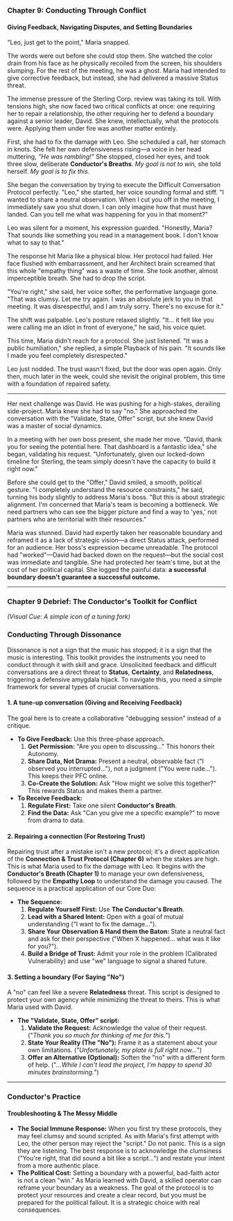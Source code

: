 ### **Chapter 9: Conducting Through Conflict**
#### Giving Feedback, Navigating Disputes, and Setting Boundaries

"Leo, just get to the point," Maria snapped.

The words were out before she could stop them. She watched the color drain from his face as he physically recoiled from the screen, his shoulders slumping. For the rest of the meeting, he was a ghost. Maria had intended to give corrective feedback, but instead, she had delivered a massive Status threat.

The immense pressure of the Sterling Corp. review was taking its toll. With tensions high, she now faced two critical conflicts at once: one requiring her to repair a relationship, the other requiring her to defend a boundary against a senior leader, David. She knew, intellectually, what the protocols were. Applying them under fire was another matter entirely.

First, she had to fix the damage with Leo. She scheduled a call, her stomach in knots. She felt her own defensiveness rising—a voice in her head muttering, *“He was rambling!”* She stopped, closed her eyes, and took three slow, deliberate **Conductor's Breaths**. *My goal is not to win,* she told herself. *My goal is to fix this.*

She began the conversation by trying to execute the Difficult Conversation Protocol perfectly.
"Leo," she started, her voice sounding formal and stiff. "I wanted to share a neutral observation. When I cut you off in the meeting, I immediately saw you shut down. I can only imagine how that must have landed. Can you tell me what was happening for you in that moment?"

Leo was silent for a moment, his expression guarded. "Honestly, Maria? That sounds like something you read in a management book. I don't know what to say to that."

The response hit Maria like a physical blow. Her protocol had failed. Her face flushed with embarrassment, and her Architect brain screamed that this whole "empathy thing" was a waste of time. She took another, almost imperceptible breath. She had to drop the script.

"You're right," she said, her voice softer, the performative language gone. "That was clumsy. Let me try again. I was an absolute jerk to you in that meeting. It was disrespectful, and I am truly sorry. There's no excuse for it."

The shift was palpable. Leo's posture relaxed slightly. "It... it felt like you were calling me an idiot in front of everyone," he said, his voice quiet.

This time, Maria didn't reach for a protocol. She just listened. "It was a public humiliation," she replied, a simple Playback of his pain. "It sounds like I made you feel completely disrespected."

Leo just nodded. The trust wasn't fixed, but the door was open again. Only then, much later in the week, could she revisit the original problem, this time with a foundation of repaired safety.

---
Her next challenge was David. He was pushing for a high-stakes, derailing side-project. Maria knew she had to say "no." She approached the conversation with the "Validate, State, Offer" script, but she knew David was a master of social dynamics.

In a meeting with her own boss present, she made her move. "David, thank you for seeing the potential here. That dashboard is a fantastic idea," she began, validating his request. "Unfortunately, given our locked-down timeline for Sterling, the team simply doesn't have the capacity to build it right now."

Before she could get to the "Offer," David smiled, a smooth, political gesture. "I completely understand the resource constraints," he said, turning his body slightly to address Maria's boss. "But this is about strategic alignment. I'm concerned that Maria's team is becoming a bottleneck. We need partners who can see the bigger picture and find a way to 'yes,' not partners who are territorial with their resources."

Maria was stunned. David had expertly taken her reasonable boundary and reframed it as a lack of strategic vision—a direct Status attack, performed for an audience. Her boss's expression became unreadable. The protocol had "worked"—David had backed down on the request—but the social cost was immediate and tangible. She had protected her team's time, but at the cost of her political capital. She logged the painful data: **a successful boundary doesn't guarantee a successful outcome.**

---
### **Chapter 9 Debrief: The Conductor's Toolkit for Conflict**
*(Visual Cue: A simple icon of a tuning fork)*

### Conducting Through Dissonance
Dissonance is not a sign that the music has stopped; it is a sign that the music is interesting. This toolkit provides the instruments you need to conduct through it with skill and grace. Unsolicited feedback and difficult conversations are a direct threat to **Status**, **Certainty**, and **Relatedness**, triggering a defensive amygdala hijack. To navigate this, you need a simple framework for several types of crucial conversations.

#### **1. A tune-up conversation (Giving and Receiving Feedback)**
The goal here is to create a collaborative "debugging session" instead of a critique.
*   **To Give Feedback:** Use this three-phase approach.
    1.  **Get Permission:** "Are you open to discussing..." This honors their Autonomy.
    2.  **Share Data, Not Drama:** Present a neutral, observable fact ("I observed you interrupted..."), not a judgment ("You were rude..."). This keeps their PFC online.
    3.  **Co-Create the Solution:** Ask "How might we solve this together?" This rewards Status and makes them a partner.
*   **To Receive Feedback:**
    1.  **Regulate First:** Take one silent **Conductor's Breath**.
    2.  **Find the Data:** Ask "Can you give me a specific example?" to move from drama to data.

#### **2. Repairing a connection (For Restoring Trust)**
Repairing trust after a mistake isn't a new protocol; it's a direct application of the **Connection & Trust Protocol (Chapter 6)** when the stakes are high. This is what Maria used to fix the damage with Leo. It begins with the **Conductor's Breath (Chapter 1)** to manage your own defensiveness, followed by the **Empathy Loop** to understand the damage you caused. The sequence is a practical application of our Core Duo:
*   **The Sequence:**
    1.  **Regulate Yourself First:** Use **The Conductor's Breath**.
    2.  **Lead with a Shared Intent:** Open with a goal of mutual understanding ("I want to fix the damage...").
    3.  **Share Your Observation & Hand them the Baton:** State a neutral fact and ask for their perspective ("When X happened... what was it like for you?").
    4.  **Build a Bridge of Trust:** Admit your role in the problem (Calibrated Vulnerability) and use "we" language to signal a shared future.

#### **3. Setting a boundary (For Saying "No")**
A "no" can feel like a severe **Relatedness** threat. This script is designed to protect your own agency while minimizing the threat to theirs. This is what Maria used with David.
*   **The "Validate, State, Offer" script:**
    1.  **Validate the Request:** Acknowledge the value of their request. ("*Thank you so much for thinking of me for this.*")
    2.  **State Your Reality (The "No"):** Frame it as a statement about your own limitations. ("*Unfortunately, my plate is full right now...*")
    3.  **Offer an Alternative (Optional):** Soften the "no" with a different form of help. ("*...While I can't lead the project, I'm happy to spend 30 minutes brainstorming.*")

---
### **Conductor's Practice**

#### **Troubleshooting & The Messy Middle**
*   **The Social Immune Response:** When you first try these protocols, they may feel clumsy and sound scripted. As with Maria's first attempt with Leo, the other person may reject the "script." Do not panic. This is a sign they are listening. The best response is to acknowledge the clumsiness ("You're right, that did sound a bit like a script...") and restate your intent from a more authentic place.
*   **The Political Cost:** Setting a boundary with a powerful, bad-faith actor is not a clean "win." As Maria learned with David, a skilled operator can reframe your boundary as a weakness. The goal of the protocol is to protect your resources and create a clear record, but you must be prepared for the political fallout. It is a strategic choice with real consequences.

